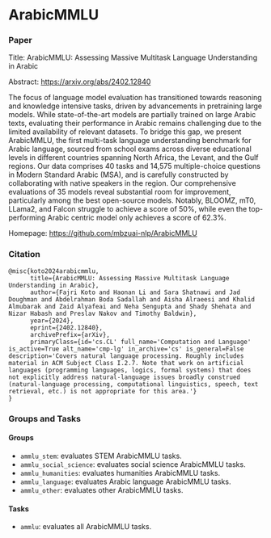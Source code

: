 # ArabicMMLU

### Paper

Title: ArabicMMLU: Assessing Massive Multitask Language Understanding in Arabic

Abstract: https://arxiv.org/abs/2402.12840

The focus of language model evaluation has
transitioned towards reasoning and knowledge intensive tasks, driven by advancements in pretraining large models. While state-of-the-art models are partially trained on large Arabic texts, evaluating their performance in Arabic remains challenging due to the limited availability of relevant datasets. To bridge this gap, we present ArabicMMLU, the first multi-task language understanding benchmark for Arabic language, sourced from school exams across diverse educational levels in different countries spanning North Africa, the Levant, and the Gulf regions. Our data comprises 40 tasks and 14,575 multiple-choice questions in Modern Standard Arabic (MSA), and is carefully constructed by collaborating with native speakers in the region. Our comprehensive evaluations of 35 models reveal substantial room for improvement, particularly among the best open-source models. Notably, BLOOMZ, mT0, LLama2, and Falcon struggle to achieve a score of 50%, while even the top-performing Arabic centric model only achieves a score of 62.3%.

Homepage: https://github.com/mbzuai-nlp/ArabicMMLU


### Citation

```
@misc{koto2024arabicmmlu,
      title={ArabicMMLU: Assessing Massive Multitask Language Understanding in Arabic}, 
      author={Fajri Koto and Haonan Li and Sara Shatnawi and Jad Doughman and Abdelrahman Boda Sadallah and Aisha Alraeesi and Khalid Almubarak and Zaid Alyafeai and Neha Sengupta and Shady Shehata and Nizar Habash and Preslav Nakov and Timothy Baldwin},
      year={2024},
      eprint={2402.12840},
      archivePrefix={arXiv},
      primaryClass={id='cs.CL' full_name='Computation and Language' is_active=True alt_name='cmp-lg' in_archive='cs' is_general=False description='Covers natural language processing. Roughly includes material in ACM Subject Class I.2.7. Note that work on artificial languages (programming languages, logics, formal systems) that does not explicitly address natural-language issues broadly construed (natural-language processing, computational linguistics, speech, text retrieval, etc.) is not appropriate for this area.'}
}
```

### Groups and Tasks

#### Groups

* `ammlu_stem`: evaluates STEM ArabicMMLU tasks.
* `ammlu_social_science`: evaluates social science ArabicMMLU tasks.
* `ammlu_humanities`: evaluates humanities ArabicMMLU tasks.
* `ammlu_language`: evaluates Arabic language ArabicMMLU tasks.
* `ammlu_other`: evaluates other ArabicMMLU tasks.

#### Tasks

* `ammlu`: evaluates all ArabicMMLU tasks.
